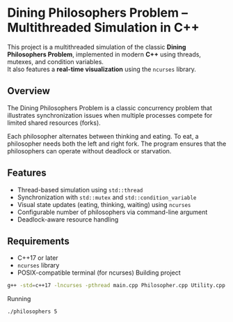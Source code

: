 # Dining Philosophers Problem – Multithreaded Simulation in C++

This project is a multithreaded simulation of the classic **Dining Philosophers Problem**, implemented in modern **C++** using threads, mutexes, and condition variables.  
It also features a **real-time visualization** using the `ncurses` library.

## Overview

The Dining Philosophers Problem is a classic concurrency problem that illustrates synchronization issues when multiple processes compete for limited shared resources (forks).

Each philosopher alternates between thinking and eating. To eat, a philosopher needs both the left and right fork. The program ensures that the philosophers can operate without deadlock or starvation.

## Features

- Thread-based simulation using `std::thread`
- Synchronization with `std::mutex` and `std::condition_variable`
- Visual state updates (eating, thinking, waiting) using `ncurses`
- Configurable number of philosophers via command-line argument
- Deadlock-aware resource handling

## Requirements

- C++17 or later
- `ncurses` library
- POSIX-compatible terminal (for ncurses)
Building project
```bash
g++ -std=c++17 -lncurses -pthread main.cpp Philosopher.cpp Utility.cpp -o philosophers
```
Running 
```bahs
./philosophers 5
```
